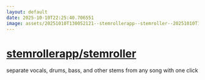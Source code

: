 ```yaml
---
layout: default
date: 2025-10-10T22:25:40.706551
image: assets/20251010T130052121--stemrollerapp--stemroller--20251010T131720701--cropped.png
---
```


# [stemrollerapp/stemroller](https://github.com/stemrollerapp/stemroller)

separate vocals, drums, bass, and other stems from any song with one click
